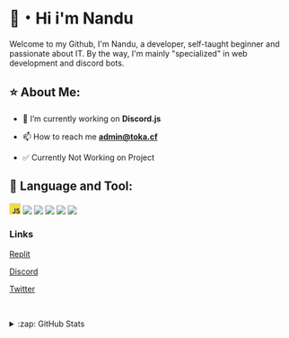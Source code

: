 # 👋・Hi i'm Nandu

Welcome to my Github, I'm Nandu, a developer, self-taught beginner and passionate about IT.
By the way, I'm mainly "specialized" in web development and discord bots.

## ⭐ About Me:

- 🔭 I’m currently working on **Discord.js**

- 📫 How to reach me **admin@toka.cf**

- ✅ Currently Not Working on Project

## 📘 Language and Tool:

<code><img height="20" src="https://raw.githubusercontent.com/github/explore/80688e429a7d4ef2fca1e82350fe8e3517d3494d/topics/javascript/javascript.png"></code> <code><img height="20" src="https://github.com/rahul-jha98/README_icons/blob/main/language_and_tools/square/node/node.png?raw=true"></code> <code><img height="20" src="https://raw.githubusercontent.com/rahul-jha98/README_icons/main/language_and_tools/square/html/html.png"></code> <code><img height="20" src="https://raw.githubusercontent.com/rahul-jha98/README_icons/main/language_and_tools/square/css/css.png"></code> <code><img height="20" src="https://encrypted-tbn0.gstatic.com/images?q=tbn:ANd9GcS-eFLNGgLggMo_bfOvPXaTpo4XEtxKVBGPLQ&usqp=CAU"></code> <code><img height="20" src="https://encrypted-tbn0.gstatic.com/images?q=tbn:ANd9GcQzfmkllmO-FZm-v2ahC7Za1dCdmt9fjJSItGGZldJFzxm0nAuUS-Tj4zQM&s=10"></code>   
    

<h3 align="left">Links</h3>

<a href="https://replit.com/@NanduWasTaken">Replit</a>

<a href="https://discord.com/users/852381000528035890">Discord</a>

<a href="https://twitter.com/@NanduWasTaken">Twitter</a>

<br><details>

<summary>:zap: GitHub Stats</summary>

[![NanduWasTaken's Github Stats](https://github-readme-stats.vercel.app/api?username=NanduWasTaken&count_private=true&show_icons=true&theme=midnight-purple)](https://github.com/NanduWasTaken/NanduWasTaken)
   
[![NanduWasTaken's Github Stats](https://github-readme-stats.vercel.app/api/top-langs/?username=NanduWasTaken&layout=compact&theme=midnight-purple)](https://github.com/anuraghazra/github-readme-stats)
</details>

 

